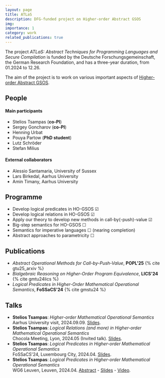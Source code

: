 ```yaml
---
layout: page
title: ATLaS
description: DFG-funded project on Higher-order Abstract GSOS
img:
importance: 1
category: work
related_publications: true
---
```


The project *ATLaS: Abstract Techniques for Programming Languages and Secure Compilation* is funded by the Deutsche Forschungsgemeinschaft, the German Research Foundation, and has a three-year duration, from 01.2024 to 12.26.

The aim of the project is to work on various important aspects of [Higher-order Abstract GSOS](https://www.steliostsampas.com/projects/higher-order/).

## People

#### Main participants

- Stelios Tsampas (**co-PI**)
- Sergey Goncharov (**co-PI**)
- Henning Urbat
- Pouya Partow (**PhD student**)
- Lutz Schröder
- Stefan Milius

#### External collaborators

- Alessio Santamaria, University of Sussex
- Lars Birkedal, Aarhus University
- Amin Timany, Aarhus University

## Programme

- Develop logical predicates in HO-GSOS ☑
- Develop logical relations in HO-GSOS ☑
- Apply our theory to develop new methods in call-by(-push)-value ☑
- Big-step semantics for HO-GSOS ☐
- Semantics for imperative languages ☐ (nearing completion)
- Abstract approaches to parametricity ☐

## Publications

- *Abstract Operational Methods for Call-by-Push-Value*, **POPL'25** {% cite gtu25_arxiv %}
- *Bialgebraic Reasoning on Higher-Order Program Equivalence*, **LICS'24** {% cite gmtu24lics %}
- *Logical Predicates in Higher-Order Mathematical Operational Semantics*, **FoSSaCS'24** {% cite gmstu24 %}

## Talks

- **Stelios Tsampas**: *Higher-order Mathematical Operational Semantics*
<br>Aarhus University visit, 2024.09.09.
  [Slides](/assets/pdf/aarhus-sep24-slides.pdf).
- **Stelios Tsampas**: *Logical Relations (and more) in Higher-order Mathematical Operational Semantics* <br> Chocola Meeting, Lyon, 2024.05 (Invited talk).
  [Slides](/assets/pdf/chocola-may24-slides.pdf).
- **Stelios Tsampas**: *Logical Predicates in Higher-order Mathematical Operational Semantics* <br> FoSSaCS'24, Luxembourg City, 2024.04.
  [Slides](/assets/pdf/fossacs-24-slides.pdf).
- **Stelios Tsampas**: *Logical Predicates in Higher-order Mathematical Operational Semantics* <br> WG6 Leuven, Leuven, 2024.04.
  [Abstract](https://europroofnet.github.io/wg6-leuven/programme#winterhalter) - [Slides](https://europroofnet.github.io/_pages/WG6/Leuven/slides/tsampas.pdf) - [Video](https://www.youtube.com/watch?v=6i-GPv0Eit4).
